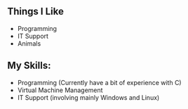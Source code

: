 ## Things I Like
  * Programming
  * IT Support
  * Animals

## My Skills:
  * Programming (Currently have a bit of experience with C)
  * Virtual Machine Management
  * IT Support (involving mainly Windows and Linux)
